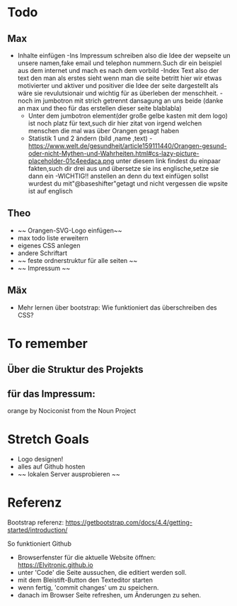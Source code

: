 # Todo
## Max
- Inhalte einfügen
  -Ins Impressum schreiben also die Idee der wepseite un unsere namen,fake email und telephon nummern.Such dir ein beispiel aus dem internet und mach es nach dem vorbild
  -Index Text also der text den man als erstes sieht wenn man die seite betritt hier wir etwas motivierter und aktiver und positiver die Idee der seite dargestellt als wäre sie revulutsionair und wichtig für as überleben der menschheit.
  -noch im jumbotron mit strich getrennt dansagung an uns beide (danke an max und theo für das erstellen dieser seite blablabla)
  - Unter dem jumbotron element(der große gelbe kasten mit dem logo) ist noch platz für text,such dir hier zitat von irgend welchen menschen die mal was über Orangen gesagt haben
  - Statistik 1 und 2 ändern (bild ,name ,text)
  -https://www.welt.de/gesundheit/article159111440/Orangen-gesund-oder-nicht-Mythen-und-Wahrheiten.html#cs-lazy-picture-placeholder-01c4eedaca.png unter diesem link findest du einpaar fakten,such dir drei aus und übersetze sie ins englische,setze sie dann ein
  -WICHTIG!! anstellen an denn du text einfügen sollst wurdest du mit"@baseshifter"getagt und nicht vergessen die wpsite ist auf englisch


## Theo
- ~~ Orangen-SVG-Logo einfügen~~
- max todo liste erweitern
- eigenes CSS anlegen
- andere Schriftart
- ~~ feste ordnerstruktur für alle seiten ~~
- ~~ Impressum ~~


## Mäx
- Mehr lernen über bootstrap: Wie funktioniert das überschreiben des CSS?

# To remember
## Über die Struktur des Projekts

## für das Impressum:
orange by Nociconist from the Noun Project

# Stretch Goals
- Logo designen!
- alles auf Github hosten
- ~~ lokalen Server ausprobieren ~~

# Referenz
Bootstrap referenz: https://getbootstrap.com/docs/4.4/getting-started/introduction/

So funktioniert Github
- Browserfenster für die aktuelle Website öffnen: https://Elvitronic.github.io
- unter 'Code' die Seite aussuchen, die editiert werden soll.
- mit dem Bleistift-Button den Texteditor starten
- wenn fertig, 'commit changes' um zu speichern.
- danach im Browser Seite refreshen, um Änderungen zu sehen.

